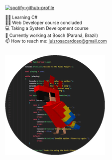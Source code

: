   [![spotify-github-profile](https://spotify-github-profile.vercel.app/api/view?uid=31yod2ilxfsykycpghzmoojf2xk4&cover_image=false&theme=default&show_offline=false&background_color=121212&interchange=false&bar_color=53b14f&bar_color_cover=false)](https://spotify-github-profile.vercel.app/api/view?uid=31yod2ilxfsykycpghzmoojf2xk4&redirect=true)

👨‍💻 Learning C#<br>
👨‍🎓 Web Developer course concluded<br>
💻 Taking a System Development course<br>
🦾 Currently working at Bosch (Paraná, Brazil)<br>
📫 How to reach me: luizrosacardoso@gmail.com<br><br>

<img src='parrot circle.gif' align='top' width=320>

